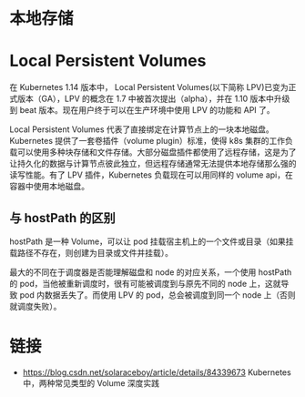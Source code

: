 # 本地存储

# Local Persistent Volumes

在 Kubernetes 1.14 版本中， Local Persistent Volumes(以下简称 LPV)已变为正式版本（GA），LPV 的概念在 1.7 中被首次提出（alpha），并在 1.10 版本中升级到 beat 版本。现在用户终于可以在生产环境中使用 LPV 的功能和 API 了。

Local Persistent Volumes 代表了直接绑定在计算节点上的一块本地磁盘。Kubernetes 提供了一套卷插件（volume plugin）标准，使得 k8s 集群的工作负载可以使用多种块存储和文件存储。大部分磁盘插件都使用了远程存储，这是为了让持久化的数据与计算节点彼此独立，但远程存储通常无法提供本地存储那么强的读写性能。有了 LPV 插件，Kubernetes 负载现在可以用同样的 volume api，在容器中使用本地磁盘。

## 与 hostPath 的区别

hostPath 是一种 Volume，可以让 pod 挂载宿主机上的一个文件或目录（如果挂载路径不存在，则创建为目录或文件并挂载）。

最大的不同在于调度器是否能理解磁盘和 node 的对应关系，一个使用 hostPath 的 pod，当他被重新调度时，很有可能被调度到与原先不同的 node 上，这就导致 pod 内数据丢失了。而使用 LPV 的 pod，总会被调度到同一个 node 上（否则就调度失败）。

# 链接

- https://blog.csdn.net/solaraceboy/article/details/84339673 Kubernetes 中，两种常见类型的 Volume 深度实践
